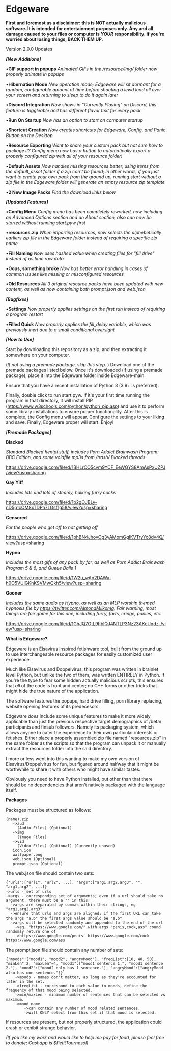 # Edgeware
**First and foremost as a disclaimer: this is NOT actually malicious software. It is intended for entertainment purposes only. Any and all damage caused to your files or computer is _YOUR_ responsibility. If you're worried about losing things, BACK THEM UP.**

Version 2.0.0 Updates
        
   _**[New Additions]**_
   
•**GIF support in popups** *Animated GIFs in the /resource/img/ folder now properly animate in popups*
        
•**Hibernation Mode** *New operation mode; Edgeware will sit dormant for a random, configurable amount of time before shooting a lewd load all over your screen and returning to sleep to do it again later*

•**Discord Integration** *Now shows in "Currently Playing" on Discord, this feature is toggleable and has different flavor text for every pack*

•**Run On Startup** *Now has an option to start on computer startup*

•**Shortcut Creation** *Now creates shortcuts for Edgeware, Config, and Panic Button on the Desktop*

•**Resource Exporting** *Want to share your custom pack but not sure how to package it? Config menu now has a button to automatically export a properly configured zip with all of your resource folder!*

•**Default Assets** *Now handles missing resources better, using items from the default_asset folder if a zip can't be found; in other words, if you just want to create your own pack from the ground up, running start without a zip file in the Edgeware folder will generate an empty resource zip template*

•**2 New Image Packs** *Find the download links below*

   _**[Updated Features]**_
   
•**Config Menu** *Config menu has been completely reworked, now including an Advanced Options section and an About section, also can now be started without running start.pyw first*

•**resources.zip** *When importing resources, now selects the alphebetically earliers zip file in the Edgeware folder instead of requiring a specific zip name*

•**Fill Naming** *Now uses hashed value when creating files for "fill drive" instead of os.time raw data*

•**Oops, something broke** *Now has better error handling in cases of common issues like missing or misconfigured resources*

•**Old Resources** *All 3 original resource packs have been updated with new content, as well as now containing both prompt.json and web.json*
        
   _**[Bugfixes]**_

•**Settings** *Now properly applies settings on the first run instead of requiring a program restart*

•**Filled Quick** *Now properly applies the fill_delay variable, which was previously inert due to a small conditional oversight*

_**[How to Use]**_

Start by downloading this repository as a zip, and then extracting it somewhere on your computer.

(*If not using a premade package, skip this step.* )
Download one of the premade packages listed below. Once it's downloaded (if using a premade package), place it into the Edgeware folder inside Edgeware-main. 

Ensure that you have a recent installation of Python 3 (3.9+ is preferred).

Finally, double click to run start.pyw. If it's your first time running the program in that directory, it will install PIP (https://www.w3schools.com/python/python_pip.asp) and use it to perform some library installations to ensure proper functionality. After this is complete, the Config menu will appear. Configure the settings to your liking and save. Finally, Edgeware proper will start. Enjoy!


   _**[Premade Packages]**_

**Blacked**

*Standard Blacked hentai stuff, includes Porn Addict Brainwash Program: BBC Edition, and some volafile mp3s from /trash/ Blacked threads*

https://drive.google.com/file/d/1BHLrCO5cvm9YCF_EeWGYS8AmAsPxUZPJ/view?usp=sharing

**Gay Yiff**

*Includes lots and lots of steamy, hulking furry cocks*

https://drive.google.com/file/d/1b2gOJBLy-nD5p1cOM8xTDPh7LGsf1g58/view?usp=sharing

**Censored**

*For the people who get off to not getting off*

https://drive.google.com/file/d/1phBN4JhoyOg3yAMomGgIKVTryYc8dv4Q/view?usp=sharing

**Hypno**

*Includes the most gifs of any pack by far, as well as Porn Addict Brainwash Program 5 & 6, and Queue Balls 1*

https://drive.google.com/file/d/1W2u_wAp2DAWa-h0O5VUlGKhKSVMwQkh5/view?usp=sharing

**Gooner**

*Includes the same audio as Hypno, as well as an MLP worship themed hypnosis file by https://twitter.com/AlmondMilkomg. Fair warning, most things are fair game for this one, including furry, farts, cringe, ponies, etc.*

https://drive.google.com/file/d/1GhJQ7OtL9hblQJ4NTLP3Nz23AKcUqdz-/view?usp=sharing

__**What is Edgeware?**__

Edgeware is an Elsavirus inspired fetishware tool, built from the ground up to use interchangeable resource packages for easily customized user experience.

Much like Elsavirus and Doppelvirus, this program was written in brainlet level Python, but unlike the two of them, was written ENTIRELY in Python. If you're the type to fear some hidden actually malicious scripts, this ensures that *all* of the code is front and center; no C++ forms or other tricks that might hide the true nature of the application.


The software features the popups, hard drive filling, porn library replacing, website opening features of its predecesors.

Edgeware *does* include some unique features to make it more widely applicable than just the previous respective target demographics of /beta/ participants and finsub followers. Namely its packaging system, which allows anyone to cater the experience to their own particular interests or fetishes. Either place a properly assembled zip file named "resources.zip" in the same folder as the scripts so that the program can unpack it or manually extract the resources folder into the said directory.

I more or less went into this wanting to make my own version of Elsavirus/Doppelvirus for fun, but figured around halfway that it might be worthwhile to share it with others who might have similar tastes.

Obviously you need to have Python installed, but other than that there should be no dependencies that aren't natively packaged with the language itself.

__**Packages**__

  Packages must be structured as follows:
  
    (name).zip
       ->aud
         (Audio Files) (Optional)
       ->img
         (Image Files)
       ->vid
         (Video Files) (Optional) (Currently unused)
       icon.ico
       wallpaper.png
       web.json (Optional)
       prompt.json (Optional)
   
  The web.json file should contain two sets:
  
    {"urls":["url1", "url2", ...], "args":["arg1,arg2,arg3", "", "arg1,arg2", ...]}
    ->urls - set of urls
    ->args - corresponding set of arguments; even if a url should take no argument, there must be a "" in this
      ->args are separated by commas within their strings, eg "arg1,arg2,arg3"
      ->ensure that urls and args are aligned; if the first URL can take the args "a,b" the first args value should be "a,b"
      ->args will be selected randomly and appended to the end of the url
        ->eg, "https://www.google.com/" with args "penis,cock,ass" cound randomly return one of 
        ->https://www.google.com/penis  https://www.google.com/cock  https://www.google.com/ass
        
  The prompt.json file should contain any number of sets:
  
    {"moods":["mood1", "mood2", "angryMood"], "freqList":[10, 40, 50], "minLen":2, "maxLen"=4, "mood1":["mood1 sentence 1.", "mood1 sentence 2."], "mood2":["mood2 only has 1 sentence."], "angryMood":["angryMood also has one sentence."]}
        ->moods - names don't matter, as long as they're accounted for later in the set.
        ->freqList - correspond to each value in moods, define the frequency of that mood being selected.
        ->min/maxLen - minimum number of sentences that can be selected vs maximum.
        ->mood name
            ->can contain any number of mood related sentences.
            ->will ONLY select from this set if that mood is selected.
            
If resources are present, but not properly structured, the application could crash or exhibit strange behavior.

*(If you like my work and would like to help me pay for food, please feel free to donate; Cashapp is $PetitTournesol)*
